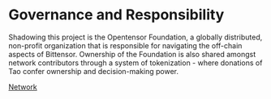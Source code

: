 # Governance and Responsibility

Shadowing this project is the Opentensor Foundation, a globally distributed, non-profit organization that is responsible for navigating the off-chain aspects of Bittensor. Ownership of the Foundation is also shared amongst network contributors through a system of tokenization - where donations of Tao confer ownership and decision-making power. 

[Network](/src/glossary#network)
